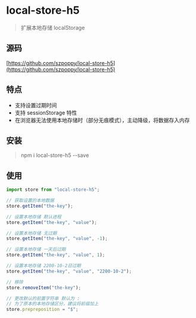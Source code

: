 # local-store-h5

> 扩展本地存储 localStorage

## 源码

[https://github.com/szpoppy/local-store-h5](https://github.com/szpoppy/local-store-h5)

## 特点

-   支持设置过期时间
-   支持 sessionStorage 特性
-   在浏览器无法使用本地存储时（部分无痕模式），主动降级，将数据存入内存

## 安装

> npm i local-store-h5 --save

## 使用

```javascript
import store from "local-store-h5";

// 获取设置的本地数据
store.getItem("the-key");

// 设置本地存储 默认进程
store.getItem("the-key", "value");

// 设置本地存储 无过期
store.getItem("the-key", "value", -1);

// 设置本地存储 一天后过期
store.getItem("the-key", "value", 1);

// 设置本地存储 2200-10-2日过期
store.getItem("the-key", "value", "2200-10-2");

// 移除
store.removeItem("the-key");

// 更改默认的前置字符串 默认为 :
// 为了原本的本地存储区分，建议将前缀加上
store.prepreposition = "$";
```
